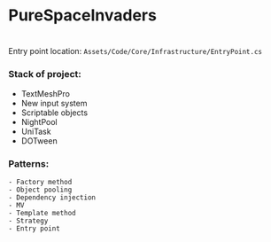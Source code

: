 # PureSpaceInvaders
#
Entry point location: ```Assets/Code/Core/Infrastructure/EntryPoint.cs```

### __Stack of project:__
   + TextMeshPro
   + New input system
   + Scriptable objects
   + NightPool
   + UniTask
   + DOTween

### ____Patterns:____ 
    - Factory method
    - Object pooling
    - Dependency injection
    - MV
    - Template method
    - Strategy
    - Entry point
